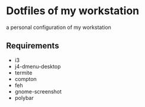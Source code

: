 # Dotfiles of my workstation
a personal configuration of my workstation

<h2> Requirements </h2>

- i3
- j4-dmenu-desktop
- termite
- compton
- feh
- gnome-screenshot
- polybar
